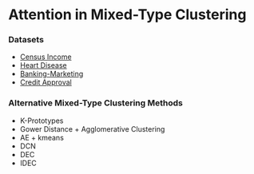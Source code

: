 # Attention in Mixed-Type Clustering

### Datasets

- [Census Income](https://archive.ics.uci.edu/dataset/20/census+income)
- [Heart Disease](https://archive.ics.uci.edu/dataset/45/heart+disease)
- [Banking-Marketing](https://www.kaggle.com/datasets/prakharrathi25/banking-dataset-marketing-targets)
- [Credit Approval](https://archive.ics.uci.edu/dataset/27/credit+approval)

### Alternative Mixed-Type Clustering Methods

- K-Prototypes
- Gower Distance + Agglomerative Clustering
- AE + kmeans
- DCN
- DEC
- IDEC
